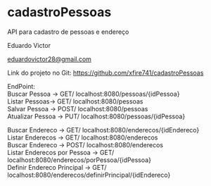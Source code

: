 # cadastroPessoas
API para cadastro de pessoas e endereço

Eduardo Victor

eduardovictor28@gmail.com

Link do projeto no Git: https://github.com/xfire741/cadastroPessoas

EndPoint:<br>
Buscar Pessoa → GET/ localhost:8080/pessoas/{idPessoa}<br>
Listar Pessoas→ GET/ localhost:8080/pessoas<br>
Salvar Pessoa → POST/ localhost:8080/pessoas<br>
Atualizar Pessoa → PUT/ localhost:8080/pessoas/{idPessoa}<br>

Buscar Endereco → GET/ localhost:8080/enderecos/{idEndereco}<br>
Listar Enderecos → GET/ localhost:8080/enderecos<br>
Buscar Endereco → POST/ localhost:8080/enderecos<br>
Listar Enderecos por Pessoa → GET/ localhost:8080/enderecos/porPessoa/{idPessoa}<br>
Definir Endereco Principal → GET/ localhost:8080/enderecos/definirPrincipal/{idEndereco}<br>
